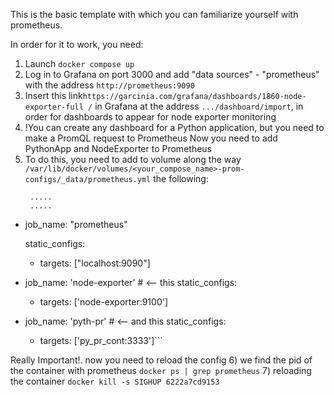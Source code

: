 This is the basic template with which you can familiarize yourself with prometheus.

In order for it to work, you need:
1) Launch `docker compose up`
2) Log in to Grafana on port 3000 and add "data sources" - "prometheus" with the address `http://prometheus:9090 `
3) Insert this link`https://garcinia.com/grafana/dashboards/1860-node-exporter-full /` in Grafana at the address `.../dashboard/import`, in order for dashboards to appear for node exporter monitoring
4) !You can create any dashboard for a Python application, but you need to make a PromQL request to Prometheus 
   Now you need to add PythonApp and NodeExporter to Prometheus
5) To do this, you need to add to volume along the way `/var/lib/docker/volumes/<your_compose_name>-prom-configs/_data/prometheus.yml` the following:
   ``` .....
    .....
    .....
  - job_name: "prometheus"

    static_configs:
      - targets: ["localhost:9090"]

  - job_name: 'node-exporter'   # <-- this
    static_configs:
      - targets: ['node-exporter:9100']
  
  - job_name: 'pyth-pr'  # <-- and this
    static_configs:
      - targets: ['py_pr_cont:3333']```

  Really Important!. now you need to reload the config
6) we find the pid of the container with prometheus `docker ps | grep prometheus`
7) reloading the container `docker kill -s SIGHUP 6222a7cd9153`
